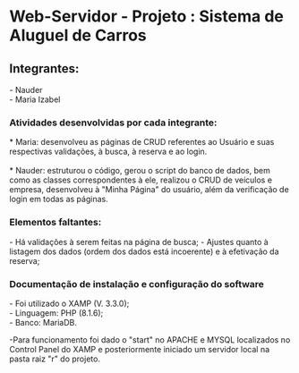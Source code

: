    <h1>Web-Servidor - Projeto : Sistema de Aluguel de Carros</h1>
   <h2>Integrantes:</h2>
- Nauder </br>
- Maria Izabel


   <h3>Atividades desenvolvidas por cada integrante:</h3>
        * Maria: desenvolveu as páginas de CRUD referentes ao Usuário e suas respectivas validações, à busca, à reserva e ao login.<br> <br>
        * Nauder: estruturou o código, gerou o script do banco de dados, bem como as classes correspondentes à ele, realizou o CRUD de veículos e empresa, desenvolveu à           "Minha Página" do usuário, além da verificação de login em todas as páginas.

   <h3>Elementos faltantes:</h3>
      - Há validações à serem feitas na página de busca;
      - Ajustes quanto à listagem dos dados (ordem dos dados está incoerente) e à efetivação da reserva;

   <h3>Documentação de instalação e configuração do software</h3>
   - Foi utilizado o XAMP (V. 3.3.0); </br>
   - Linguagem: PHP (8.1.6); </br>
   - Banco: MariaDB. </br>

 -Para funcionamento foi dado o "start" no APACHE e MYSQL localizados no Control Panel do XAMP e posteriormente iniciado um servidor local na pasta raiz "r" do projeto.

